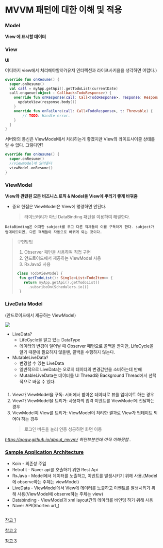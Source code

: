 # MVVM 패턴에 대한 이해 및 적용


### Model
**View 에 표시할 데이터**
###
### View
**UI**

어디까지 view에서 처리해야할까?(유저 인터렉션과 라이프사키을을 생각하면 어렵다.)
```kotlin
override fun onResume() {
  super.onResume()
  val call = myApp.getApi().getTodoList(currentDate)
  call.enqueue(object : Callback<TodoResponse>) {
    override fun onResponse(call: Call<TodoResponse>, response: Response<TodoResponse>) {
      updateView(response.body())
    }
    override fun onFailure(call: Call<TodoResponse>, t: Throwable) {
        // TODO: Handle error.
    }
  }
}
```

서버와의 통신은 ViewModel에서 처리하는게 좋겠지만 View의 라이프사이클 상태를 알 수 없다.
그렇다면?

```kotlin
override fun onResume() {
  super.onResume()
  //viewmodel에 알려준다
  viewModel.onResume()
}
```
###
### ViewModel
**View와 관련된 모든 비즈니스 로직 & Model을 View에 뿌리기 좋게 바꿔줌**

* 중요 한점은 ViewModel은 View에 명령하면 안된다.
    > 라이브러리가 아닌 DataBinding 패턴을 이용하여 해결한다.

`DataBinding은 어떠한 subject를 두고 다른 객체들이 이를 구독하게 한다. subject가 업데이트되면, 다른 객체들이 자동으로 바뀌게 되는 것이다.`
> 구현방법
> 1. Observer 패턴을 사용하여 직접 구현
> 2. 안드로이드에서 제공하는 ViewModel 사용
> 3. RxJava2 사용
>```kotlin
> class TodoViewModel {
>  fun getTodoList(): Single<List<TodoItem>> {
>    return myApp.getApi().getTodoList()
>      .subsribeOn(Schedulers.io())
>  }
>```

###
### LiveData Model
(안드로이드에서 제공하는 ViewModel)

<img src="http://labs.brandi.co.kr///assets/20200217/02.png"/>

* LiveData?
  * LifeCycle을 알고 있는 DataType
  * 데이터의 변경이 일어날 때 Observer 패턴으로 콜백을 받지만, LifeCycle을 알기 때문에 필요하지 않을땐, 콜백을 수행하지 않는다.
* MutableLiveData?
     * 변경할 수 있는 LiveData
     * 일반적으로 LiveData는 오로지 데이터의 변경값만을 소비하는데 반해
     * MutableLiveData는 데이터를 UI Thread와 Background Thread에서 선택적으로 바꿀 수 있다.

###
1. View가 ViewModel을 구독: 서버에서 받아온 데이터로 뷰를 업데이트 하는 경우
2. View가 ViewModel을 트리거: 사용자의 입력 이벤트를 ViewModel에 전달하는 경우
3. ViewModel이 View를 트리거: ViewModel이 처리한 결과로 View가 업데이트 되어야 하는 경우
    > 로그인 버튼을 눌러 인증 성공하면 화면 이동

*https://poqw.github.io/about_mvvm/ 하단부분인데 아직 이해못함..*


### [Sample Application Architecture](./SampleProject.md)
- Koin - 의존성 주입
- Retrofit - Naver api를 호출하기 위한 Rest Api
- RxJava - Model에서 데이터를 노출하고, 이벤트를 발생시키기 위해 사용.(Model에 observe하는 주체는 viewModel)
- LiveData - ViewModel에서 View에 데이터를 노출하고 이벤트를 발생시키기 위해 사용(ViewModel에 observe하는 주체는 view)
- Databinding - ViewModel과 xml layout간의 데이터를 바인딩 하기 위해 사용
- Naver API(Shorten url_)



##
[참고 1](https://poqw.github.io/about_mvvm/)

[참고 2](https://medium.com/harrythegreat/jetpack-android-livedata-%EC%95%8C%EC%95%84%EB%B3%B4%EA%B8%B0-ed49a6f17de3)

[참고 3](https://wonsohana.files.wordpress.com/2019/05/e1848ce185a6e18486e185a9e186a8-e1848be185a5e186b9e18482e185b3e186ab-e18491e185b3e18485e185a6e1848ce185a6e186abe18490e185a6e1848be185b5e18489e185a7e186ab-e1557830458111.png)